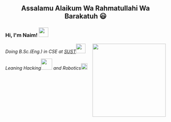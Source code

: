 <h2> <p align = "center" color = "cyan"> Assalamu Alaikum Wa Rahmatullahi Wa Barakatuh 😃 </p> </h2>
<h3> Hi, I'm Naim! <img src="https://media.giphy.com/media/077i6AULCXc0FKTj9s/giphy.gif" width="30"></h3>
<img align='right' src="https://media.giphy.com/media/kz6cm1kKle2MYkHtJF/giphy.gif" width="230">
<p><em>Doing B.Sc.(Eng.) in CSE at <a href="https://www.sust.edu/">SUST</a><img src="https://media.giphy.com/media/l4drV8zH2ZZKb0ZVbz/giphy.gif" width="30">
</em></br>

<em>Leaning Hacking<img src="https://media.giphy.com/media/29LckIukRIDOIvjqjh/giphy.gif" width="35"> and Robotics<img src="https://media.giphy.com/media/q3kBTEbu3InMQ/giphy.gif" width="20">
</em>
</p>
